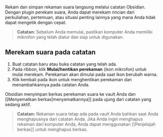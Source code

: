 Rekam dan simpan rekaman suara langsung melalui catatan Obsidian. Dengan plugin perekam suara, Anda dapat merekam rincian dari perkuliahan, pertemuan, atau situasi penting lainnya yang mana Anda tidak dapat mengetik dengan cepat.

> **Catatan:** Sebelum Anda memulai, pastikan komputer Anda memiliki mikrofon yang telah diatur dan siap untuk digunakan.

## Merekam suara pada catatan

1. Buat catatan baru atau buka catatan yang telah ada.
1. Pada ribbon, klik **Mulai/hentikan perekaman** (ikon mikrofon) untuk mulai merekam. Perekaman akan dimulai pada saat ikon berubah warna.
1. Klik kembali pada ikon untuk menghentikan perekaman dan menambahkannya pada catatan Anda.

Obsidian menyimpan berkas perekaman suara ke vault Anda dan [[Menyematkan berkas|menyematkannya]] pada ujung dari catatan yang sedang aktif.

> **Catatan:** Rekaman suara tetap ada pada vault Anda bahkan saat Anda menghapusnya dari catatan Anda. Jika Anda ingin menghapus rekaman dari komputer Anda, Anda dapat menggunakan [[Penjelajah berkas]] untuk menghapus berkas.
